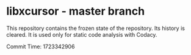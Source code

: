 # libxcursor - master branch

This repository contains the frozen state of the repository.
Its history is cleared. It is used only for static code
analysis with Codacy.

Commit Time: 1723342906